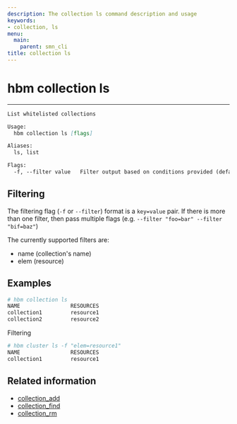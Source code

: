 ```yaml
---
description: The collection ls command description and usage
keywords:
- collection, ls
menu:
  main:
    parent: smn_cli
title: collection ls
---
```


# hbm collection ls
***

```markdown
List whitelisted collections

Usage:
  hbm collection ls [flags]

Aliases:
  ls, list

Flags:
  -f, --filter value   Filter output based on conditions provided (default [])
```

## Filtering

The filtering flag (`-f` or `--filter`) format is a `key=value` pair. If there is more
than one filter, then pass multiple flags (e.g. `--filter "foo=bar" --filter "bif=baz"`)

The currently supported filters are:

* name (collection's name)
* elem (resource)

## Examples

```bash
# hbm collection ls
NAME                RESOURCES
collection1         resource1
collection2         resource2
```

Filtering

```bash
# hbm cluster ls -f "elem=resource1"
NAME                RESOURCES
collection1         resource1
```

## Related information

* [collection_add](collection_add.md)
* [collection_find](collection_find.md)
* [collection_rm](collection_rm.md)
